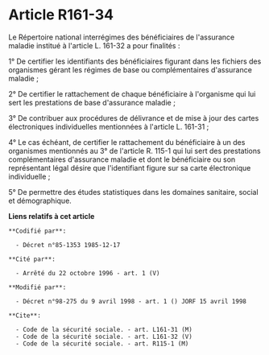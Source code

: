 # Article R161-34

Le Répertoire national interrégimes des bénéficiaires de l'assurance maladie institué à l'article L. 161-32 a pour
finalités :

1° De certifier les identifiants des bénéficiaires figurant dans les fichiers des organismes gérant les régimes de base ou
complémentaires d'assurance maladie ;

2° De certifier le rattachement de chaque bénéficiaire à l'organisme qui lui sert les prestations de base d'assurance
maladie ;

3° De contribuer aux procédures de délivrance et de mise à jour des cartes électroniques individuelles mentionnées à
l'article L. 161-31 ;

4° Le cas échéant, de certifier le rattachement du bénéficiaire à un des organismes mentionnés au 3° de l'article R. 115-1
qui lui sert des prestations complémentaires d'assurance maladie et dont le bénéficiaire ou son représentant légal désire que
l'identifiant figure sur sa carte électronique individuelle ;

5° De permettre des études statistiques dans les domaines sanitaire, social et démographique.

**Liens relatifs à cet article**

	**Codifié par**:

	  - Décret n°85-1353 1985-12-17

	**Cité par**:

	  - Arrêté du 22 octobre 1996 - art. 1 (V)

	**Modifié par**:

	  - Décret n°98-275 du 9 avril 1998 - art. 1 () JORF 15 avril 1998

	**Cite**:

	  - Code de la sécurité sociale. - art. L161-31 (M)
	  - Code de la sécurité sociale. - art. L161-32 (V)
	  - Code de la sécurité sociale. - art. R115-1 (M)
